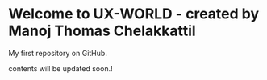Welcome to UX-WORLD - created by Manoj Thomas Chelakkattil
==========================================================

My first repository on GitHub.

contents will be updated soon.!
